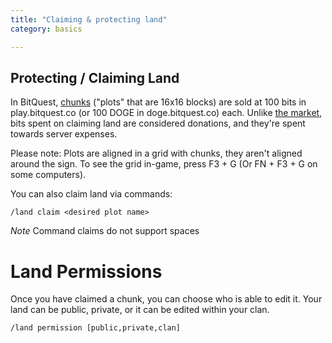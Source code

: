 ```yaml
---
title: "Claiming & protecting land"
category: basics

---
```


Protecting / Claiming Land
--------------------------
In BitQuest, [chunks](http://minecraft.gamepedia.com/Chunk) ("plots" that are 16x16 blocks) are sold at 100 bits in play.bitquest.co (or 100 DOGE in doge.bitquest.co) each.  Unlike [the market](/wiki/market.html), bits spent on claiming land are considered donations, and they're spent towards server expenses.

Please note: Plots are aligned in a grid with chunks, they aren't aligned around the sign. To see the grid in-game, press F3 + G (Or FN + F3 + G on some computers).

You can also claim land via commands:
```
/land claim <desired plot name>
```
*Note* Command claims do not support spaces
# Land Permissions

Once you have claimed a chunk, you can choose who is able to edit it.  Your land can be public, private, or it can be edited within your clan.

```
/land permission [public,private,clan]
```